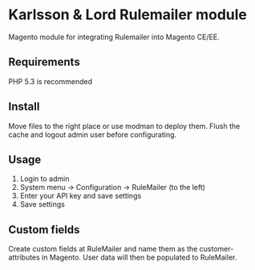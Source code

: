 Karlsson & Lord Rulemailer module
=================================

Magento module for integrating Rulemailer into Magento CE/EE.

Requirements
------------
PHP 5.3 is recommended

Install
-------

Move files to the right place or use modman to deploy them. Flush the cache and logout admin user before configurating.

Usage
-----

1. Login to admin
1. System menu &rarr; Configuration &rarr; RuleMailer (to the left)
1. Enter your API key and save settings
1. Save settings

Custom fields
-------------

Create custom fields at RuleMailer and name them as the customer-attributes in Magento. User data will then be populated to RuleMailer.
